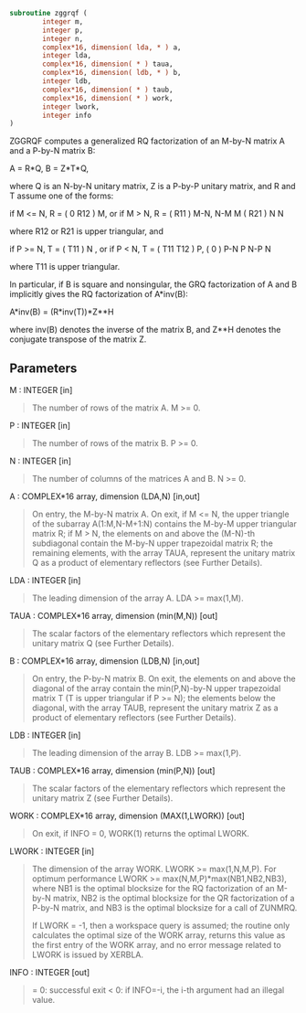 ```fortran
subroutine zggrqf (
        integer m,
        integer p,
        integer n,
        complex*16, dimension( lda, * ) a,
        integer lda,
        complex*16, dimension( * ) taua,
        complex*16, dimension( ldb, * ) b,
        integer ldb,
        complex*16, dimension( * ) taub,
        complex*16, dimension( * ) work,
        integer lwork,
        integer info
)
```

ZGGRQF computes a generalized RQ factorization of an M-by-N matrix A
and a P-by-N matrix B:

A = R\*Q,        B = Z\*T\*Q,

where Q is an N-by-N unitary matrix, Z is a P-by-P unitary
matrix, and R and T assume one of the forms:

if M <= N,  R = ( 0  R12 ) M,   or if M > N,  R = ( R11 ) M-N,
N-M  M                           ( R21 ) N
N

where R12 or R21 is upper triangular, and

if P >= N,  T = ( T11 ) N  ,   or if P < N,  T = ( T11  T12 ) P,
(  0  ) P-N                         P   N-P
N

where T11 is upper triangular.

In particular, if B is square and nonsingular, the GRQ factorization
of A and B implicitly gives the RQ factorization of A\*inv(B):

A\*inv(B) = (R\*inv(T))\*Z\*\*H

where inv(B) denotes the inverse of the matrix B, and Z\*\*H denotes the
conjugate transpose of the matrix Z.

## Parameters
M : INTEGER [in]
> The number of rows of the matrix A.  M >= 0.

P : INTEGER [in]
> The number of rows of the matrix B.  P >= 0.

N : INTEGER [in]
> The number of columns of the matrices A and B. N >= 0.

A : COMPLEX\*16 array, dimension (LDA,N) [in,out]
> On entry, the M-by-N matrix A.
> On exit, if M <= N, the upper triangle of the subarray
> A(1:M,N-M+1:N) contains the M-by-M upper triangular matrix R;
> if M > N, the elements on and above the (M-N)-th subdiagonal
> contain the M-by-N upper trapezoidal matrix R; the remaining
> elements, with the array TAUA, represent the unitary
> matrix Q as a product of elementary reflectors (see Further
> Details).

LDA : INTEGER [in]
> The leading dimension of the array A. LDA >= max(1,M).

TAUA : COMPLEX\*16 array, dimension (min(M,N)) [out]
> The scalar factors of the elementary reflectors which
> represent the unitary matrix Q (see Further Details).

B : COMPLEX\*16 array, dimension (LDB,N) [in,out]
> On entry, the P-by-N matrix B.
> On exit, the elements on and above the diagonal of the array
> contain the min(P,N)-by-N upper trapezoidal matrix T (T is
> upper triangular if P >= N); the elements below the diagonal,
> with the array TAUB, represent the unitary matrix Z as a
> product of elementary reflectors (see Further Details).

LDB : INTEGER [in]
> The leading dimension of the array B. LDB >= max(1,P).

TAUB : COMPLEX\*16 array, dimension (min(P,N)) [out]
> The scalar factors of the elementary reflectors which
> represent the unitary matrix Z (see Further Details).

WORK : COMPLEX\*16 array, dimension (MAX(1,LWORK)) [out]
> On exit, if INFO = 0, WORK(1) returns the optimal LWORK.

LWORK : INTEGER [in]
> The dimension of the array WORK. LWORK >= max(1,N,M,P).
> For optimum performance LWORK >= max(N,M,P)\*max(NB1,NB2,NB3),
> where NB1 is the optimal blocksize for the RQ factorization
> of an M-by-N matrix, NB2 is the optimal blocksize for the
> QR factorization of a P-by-N matrix, and NB3 is the optimal
> blocksize for a call of ZUNMRQ.
> 
> If LWORK = -1, then a workspace query is assumed; the routine
> only calculates the optimal size of the WORK array, returns
> this value as the first entry of the WORK array, and no error
> message related to LWORK is issued by XERBLA.

INFO : INTEGER [out]
> = 0:  successful exit
> < 0:  if INFO=-i, the i-th argument had an illegal value.
